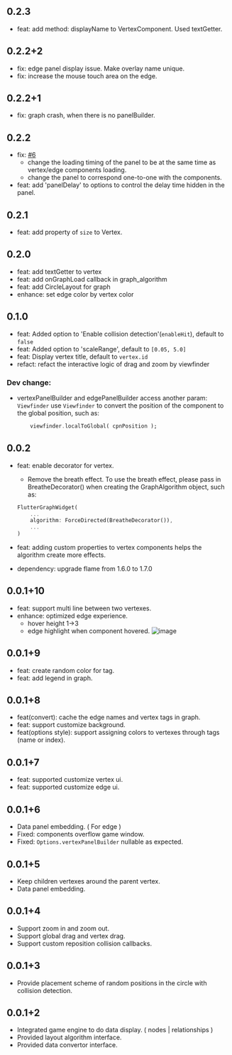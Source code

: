 ## 0.2.3
- feat: add method: displayName to VertexComponent. Used textGetter.

## 0.2.2+2
- fix: edge panel display issue. Make overlay name unique.
- fix: increase the mouse touch area on the edge.

## 0.2.2+1
- fix: graph crash, when there is no panelBuilder.

## 0.2.2
- fix: [#6](https://github.com/graph-cn/flutter_graph_view/issues/6)
    - change the loading timing of the panel to be at the same time as vertex/edge components loading.
    - change the panel to correspond one-to-one with the components.
- feat: add 'panelDelay' to options to control the delay time hidden in the panel.

## 0.2.1
- feat: add property of `size` to Vertex.

## 0.2.0
- feat: add textGetter to vertex
- feat: add onGraphLoad callback in graph_algorithm
- feat: add CircleLayout for graph
- enhance: set edge color by vertex color

## 0.1.0
- feat: Added option to 'Enable collision detection'(`enableHit`), default to `false`
- feat: Added option to 'scaleRange', default to `[0.05, 5.0]`
- feat: Display vertex title, default to `vertex.id`
- refact: refact the interactive logic of drag and zoom by viewfinder

### Dev change:
- vertexPanelBuilder and edgePanelBuilder access another param: `Viewfinder`
    use `Viewfinder` to convert the position of the component to the global position, such as:
    ```dart
        viewfinder.localToGlobal( cpnPosition );
    ```

## 0.0.2
- feat: enable decorator for vertex.
    - Remove the breath effect. To use the breath effect, please pass in BreatheDecorator() when creating the GraphAlgorithm object, such as:
    ```dart
    FlutterGraphWidget(
        ...
        algorithm: ForceDirected(BreatheDecorator()),
        ...
    )
    ```
    
- feat: adding custom properties to vertex components helps the algorithm create more effects.
<!-- 将对flame的依赖升级到最新版本 -->
- dependency: upgrade flame from 1.6.0 to 1.7.0


## 0.0.1+10
- feat:  support multi line between two vertexes.
- enhance: optimized edge experience. 
  - hover height 1->3
  - edge highlight when component hovered.
      ![image](https://user-images.githubusercontent.com/15630211/217449742-1eb95787-c53a-450d-bff9-08f3ed2b1b8c.png)


## 0.0.1+9
- feat: create random color for tag.
- feat: add legend in graph.

## 0.0.1+8
- feat(convert): cache the edge names and vertex tags in graph.
- feat: support customize background.
- feat(options style): support assigning colors to vertexes through tags (name or index).

## 0.0.1+7
- feat: supported customize vertex ui.
- feat: supported customize edge ui.

## 0.0.1+6
- Data panel embedding. ( For edge )
- Fixed: components overflow game window.
- Fixed: `Options.vertexPanelBuilder` nullable as expected.

## 0.0.1+5
- Keep children vertexes around the parent vertex.
- Data panel embedding.

## 0.0.1+4
- Support zoom in and zoom out.
- Support global drag and vertex drag.
- Support custom reposition collision callbacks.

## 0.0.1+3
- Provide placement scheme of random positions in the circle with collision detection.

## 0.0.1+2
- Integrated game engine to do data display. ( nodes | relationships )
- Provided layout algorithm interface.
- Provided data convertor interface.
